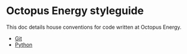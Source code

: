 # Octopus Energy styleguide

This doc details house conventions for code written at Octopus Energy.

- [Git](git.md)
- [Python](python.md)


